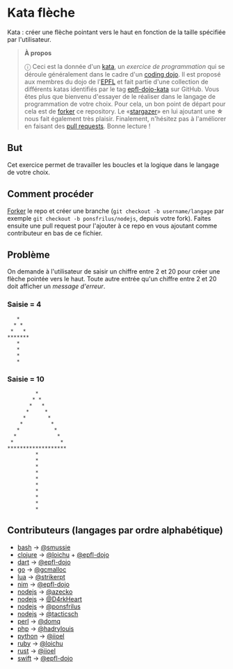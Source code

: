 # Kata flèche

Kata : créer une flèche pointant vers le haut en fonction de la taille spécifiée
par l'utilisateur.

> **À propos**
>
> ⓘ Ceci est la donnée d'un [kata], un _exercice de programmation_ qui se
> déroule généralement dans le cadre d'un [coding dojo]. Il est proposé aux
> membres du dojo de l'[EPFL] et fait partie d'une collection de différents
> katas identifiés par le tag [epfl-dojo-kata] sur GitHub. Vous êtes plus que
> bienvenu d'essayer de le réaliser dans le langage de programmation de votre
> choix. Pour cela, un bon point de départ pour cela est de [forker] ce
> repository. Le «[stargazer]» en lui ajoutant une **☆** nous fait également
> très plaisir. Finalement, n'hésitez pas à l'améliorer en faisant des
> [pull requests]. Bonne lecture !

[kata]: https://fr.wikipedia.org/wiki/Coding_dojo#Kata
[coding dojo]: https://fr.wikipedia.org/wiki/Coding_dojo
[EPFL]: https://www,epfl.ch
[epfl-dojo-kata]: https://github.com/topics/epfl-dojo-kata
[forker]: https://docs.github.com/en/get-started/quickstart/fork-a-repo#forking-a-repository
[stargazer]: https://docs.github.com/en/get-started/exploring-projects-on-github/saving-repositories-with-stars
[pull requests]: https://docs.github.com/en/github/collaborating-with-pull-requests/proposing-changes-to-your-work-with-pull-requests/creating-a-pull-request#creating-the-pull-request


## But

Cet exercice permet de travailler les boucles et la logique dans le langage de votre choix.


## Comment procéder

[Forker](https://github.com/epfl-dojo/kata-fleche/#fork-destination-box) le
repo et créer une branche (`git checkout -b username/langage` par exemple `git
checkout -b ponsfrilus/nodejs`, depuis votre fork). Faites ensuite une pull
request pour l'ajouter à ce repo en vous ajoutant comme contributeur en bas de
ce fichier.


## Problème

On demande à l'utilisateur de saisir un chiffre entre 2 et 20 pour créer une
flèche pointée vers le haut. Toute autre entrée qu'un chiffre entre 2 et 20 doit
afficher un *message d'erreur*.

### Saisie = 4
```
   *   
  * *  
 *   *
*******
   *   
   *   
   *   
   *   
```

### Saisie = 10
```
         *         
        * *        
       *   *       
      *     *      
     *       *     
    *         *    
   *           *   
  *             *  
 *               *
*******************
         *         
         *         
         *         
         *         
         *         
         *         
         *         
         *         
         *         
         *         
```


## Contributeurs (langages par ordre alphabétique)

* [bash](./arrow.sh) → [@smussie](https://github.com/smussie)
* [clojure](./arrow.clj) → [@loichu](https://github.com/loichu) + [@epfl-dojo](https://github.com/epfl-dojo)
* [dart](./arrow.dart) → [@epfl-dojo](https://github.com/epfl-dojo)
* [go](./arrow.go) → [@gcmalloc](https://github.com/gcmalloc)
* [lua](./arrow.lua) → [@strikerpt](https://github.com/strikerpt)
* [nim](./arrow.nim) → [@epfl-dojo](https://github.com/epfl-dojo)
* [nodejs](./arrow3.js) → [@azecko](https://github.com/azecko)
* [nodejs](./arrow4.js) → [@D4rkHeart](https://github.com/D4rkHeart)
* [nodejs](./arrow.js) → [@ponsfrilus](https://github.com/ponsfrilus)
* [nodejs](./arrow2.js) → [@tacticsch](https://github.com/tacticsch)
* [perl](./arrow.pl) → [@domq](https://github.com/domq)
* [php](./arrow.php) → [@hadrylouis](https://github.com/hadrylouis)
* [python](./arrow.py) → [@iioel](https://github.com/iioel)
* [ruby](./arrow.rb) → [@loichu](https://github.com/loichu)
* [rust](./arrow.rs) → [@iioel](https://github.com/iioel)
* [swift](./arrow.swift) → [@epfl-dojo](https://github.com/epfl-dojo)
